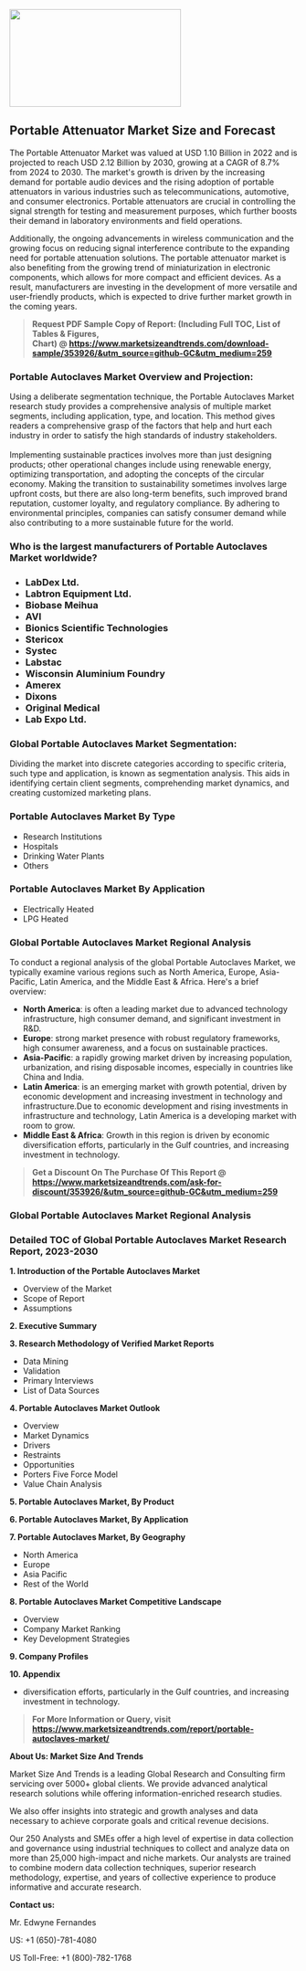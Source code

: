 <p><img class="alignnone size-medium wp-image-20088" src="https://ffe5etoiles.com/wp-content/uploads/2024/12/MST1-300x171.png" alt="" width="300" height="171" /></p><h2>Portable Attenuator Market Size and Forecast</h2><p>The Portable Attenuator Market was valued at USD 1.10 Billion in 2022 and is projected to reach USD 2.12 Billion by 2030, growing at a CAGR of 8.7% from 2024 to 2030. The market's growth is driven by the increasing demand for portable audio devices and the rising adoption of portable attenuators in various industries such as telecommunications, automotive, and consumer electronics. Portable attenuators are crucial in controlling the signal strength for testing and measurement purposes, which further boosts their demand in laboratory environments and field operations.</p><p>Additionally, the ongoing advancements in wireless communication and the growing focus on reducing signal interference contribute to the expanding need for portable attenuation solutions. The portable attenuator market is also benefiting from the growing trend of miniaturization in electronic components, which allows for more compact and efficient devices. As a result, manufacturers are investing in the development of more versatile and user-friendly products, which is expected to drive further market growth in the coming years.</p></p><blockquote id="" class=""><strong>Request PDF Sample Copy of Report: (Including Full TOC, List of Tables &amp; Figures, Chart)&nbsp;@&nbsp;<strong><a href="https://www.marketsizeandtrends.com/download-sample/353926/&utm_source=github-GC&utm_medium=259" target="_blank">https://www.marketsizeandtrends.com/download-sample/353926/&utm_source=github-GC&utm_medium=259</a></strong></strong></blockquote><h3 id="" class="">Portable Autoclaves Market&nbsp;Overview and Projection:</h3><p id="" class="">Using a deliberate segmentation technique, the Portable Autoclaves Market research study provides a comprehensive analysis of multiple market segments, including application, type, and location. This method gives readers a comprehensive grasp of the factors that help and hurt each industry in order to satisfy the high standards of industry stakeholders. <br /> <br />Implementing sustainable practices involves more than just designing products; other operational changes include using renewable energy, optimizing transportation, and adopting the concepts of the circular economy. Making the transition to sustainability sometimes involves large upfront costs, but there are also long-term benefits, such improved brand reputation, customer loyalty, and regulatory compliance. By adhering to environmental principles, companies can satisfy consumer demand while also contributing to a more sustainable future for the world.</p><h3 id="" class="">Who is the largest manufacturers of&nbsp;Portable Autoclaves Market worldwide?</h3><h3 class=""><p><ul><li>LabDex Ltd. </li><li> Labtron Equipment Ltd. </li><li> Biobase Meihua </li><li> AVI </li><li> Bionics Scientific Technologies </li><li> Stericox </li><li> Systec </li><li> Labstac </li><li> Wisconsin Aluminium Foundry </li><li> Amerex </li><li> Dixons </li><li> Original Medical </li><li> Lab Expo Ltd.</li></ul></p></h3><h3 id="" class="">Global&nbsp;Portable Autoclaves Market Segmentation:</h3><p id="" class="">Dividing the market into discrete categories according to specific criteria, such type and application, is known as segmentation analysis. This aids in identifying certain client segments, comprehending market dynamics, and creating customized marketing plans.</p><h3 id="" class="">Portable Autoclaves Market&nbsp;By Type</h3><p><p><ul><li>Research Institutions</li><li> Hospitals</li><li> Drinking Water Plants</li><li> Others</p></li></ul></p></p><h3 id="" class="">Portable Autoclaves Market&nbsp;By Application</h3><p class=""><p><ul><li>Electrically Heated</li><li> LPG Heated</li></ul></p></p><h3 id="" class="">Global Portable Autoclaves Market Regional Analysis</h3><p id="" class="">To conduct a regional analysis of the global Portable Autoclaves Market, we typically examine various regions such as North America, Europe, Asia-Pacific, Latin America, and the Middle East &amp; Africa. Here's a brief overview:</p><ul><li><strong>North America</strong>: is often a leading market due to advanced technology infrastructure, high consumer demand, and significant investment in R&amp;D.</li><li><strong>Europe</strong>: strong market presence with robust regulatory frameworks, high consumer awareness, and a focus on sustainable practices.</li><li><strong>Asia-Pacific</strong>: a rapidly growing market driven by increasing population, urbanization, and rising disposable incomes, especially in countries like China and India.</li><li><strong>Latin America</strong>: is an emerging market with growth potential, driven by economic development and increasing investment in technology and infrastructure.Due to economic development and rising investments in infrastructure and technology, Latin America is a developing market with room to grow.</li><li><strong>Middle East &amp; Africa</strong>: Growth in this region is driven by economic diversification efforts, particularly in the Gulf countries, and increasing investment in technology.</li></ul><blockquote id="" class=""><strong>Get a Discount On The Purchase Of This Report @ <strong><a href="https://www.marketsizeandtrends.com/ask-for-discount/353926/&utm_source=github-GC&utm_medium=259" target="_blank">https://www.marketsizeandtrends.com/ask-for-discount/353926/&utm_source=github-GC&utm_medium=259</a></strong></strong></blockquote><h3 id="" class="">Global Portable Autoclaves Market Regional Analysis</h3><h3 id="" class="">Detailed TOC of Global Portable Autoclaves Market Research Report, 2023-2030</h3><p id="" class=""><strong>1. Introduction of the Portable Autoclaves Market</strong></p><ul><li>Overview of the Market</li><li>Scope of Report</li><li>Assumptions</li></ul><p id="" class=""><strong>2. Executive Summary</strong></p><p id="" class=""><strong>3. Research Methodology of Verified Market Reports</strong></p><ul><li>Data Mining</li><li>Validation</li><li>Primary Interviews</li><li>List of Data Sources</li></ul><p id="" class=""><strong>4. Portable Autoclaves Market Outlook</strong></p><ul><li>Overview</li><li>Market Dynamics</li><li>Drivers</li><li>Restraints</li><li>Opportunities</li><li>Porters Five Force Model</li><li>Value Chain Analysis</li></ul><p id="" class=""><strong>5. Portable Autoclaves Market, By Product</strong></p><p id="" class=""><strong>6. Portable Autoclaves Market, By Application</strong></p><p id="" class=""><strong>7. Portable Autoclaves Market, By Geography</strong></p><ul><li>North America</li><li>Europe</li><li>Asia Pacific</li><li>Rest of the World</li></ul><p id="" class=""><strong>8. Portable Autoclaves Market Competitive Landscape</strong></p><ul><li>Overview</li><li>Company Market Ranking</li><li>Key Development Strategies</li></ul><p id="" class=""><strong>9. Company Profiles</strong></p><p id="" class=""><strong>10. Appendix</strong></p><ul><li>diversification efforts, particularly in the Gulf countries, and increasing investment in technology.</li></ul><blockquote id="" class=""><strong>For More Information or Query, visit <strong><strong><a href="https://www.marketsizeandtrends.com/report/portable-autoclaves-market/" target="_blank">https://www.marketsizeandtrends.com/report/portable-autoclaves-market/</a></strong></strong></strong></blockquote><p id="" class=""><strong>About Us: Market Size And Trends</strong></p><p id="" class="">Market Size And Trends is a leading Global Research and Consulting firm servicing over 5000+ global clients. We provide advanced analytical research solutions while offering information-enriched research studies.</p><p id="" class="">We also offer insights into strategic and growth analyses and data necessary to achieve corporate goals and critical revenue decisions.</p><p id="" class="">Our 250 Analysts and SMEs offer a high level of expertise in data collection and governance using industrial techniques to collect and analyze data on more than 25,000 high-impact and niche markets. Our analysts are trained to combine modern data collection techniques, superior research methodology, expertise, and years of collective experience to produce informative and accurate research.</p><p id="" class=""><strong>Contact us:</strong></p><p id="" class="">Mr. Edwyne Fernandes</p><p id="" class="">US: +1 (650)-781-4080</p><p id="" class="">US Toll-Free: +1 (800)-782-1768</p>
